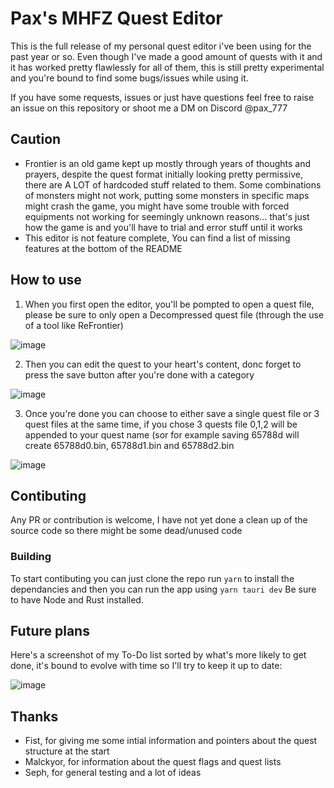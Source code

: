 # Pax's MHFZ Quest Editor

This is the full release of my personal quest editor i've been using for the past year or so. 
Even though I've made a good amount of quests with it and it has worked pretty flawlessly for all of them, this is still pretty experimental and you're bound to find some bugs/issues while using it.

If you have some requests, issues or just have questions feel free to raise an issue on this repository or shoot me a DM on Discord @pax_777

## Caution

- Frontier is an old game kept up mostly through years of thoughts and prayers, despite the quest format initially looking pretty permissive, there are A LOT of hardcoded stuff related to them. Some combinations of monsters might not work, putting some monsters in specific maps might crash the game, you might have some trouble with forced equipments not working for seemingly unknown reasons... that's just how the game is and you'll have to trial and error stuff until it works
- This editor is not feature complete, You can find a list of missing features at the bottom of the README


## How to use

1. When you first open the editor, you'll be pompted to open a quest file, please be sure to only open a Decompressed quest file (through the use of a tool like ReFrontier)

![image](https://github.com/Paxlord/PaxMHFZQuestEditor/assets/19719025/e1fa0203-6b56-4c38-82a4-030bc23d1618)

   
2. Then you can edit the quest to your heart's content, donc forget to press the save button after you're done with a category

![image](https://github.com/Paxlord/PaxMHFZQuestEditor/assets/19719025/a8f758c7-c20b-4431-82d4-f95bef8fc54c)
   
3. Once you're done you can choose to either save a single quest file or 3 quest files at the same time, if you chose 3 quests file 0,1,2 will be appended to your quest name (sor for example saving 65788d will create 65788d0.bin, 65788d1.bin and 65788d2.bin

![image](https://github.com/Paxlord/PaxMHFZQuestEditor/assets/19719025/eef26298-53fe-4701-8cc5-4f785159627e)


## Contibuting

Any PR or contribution is welcome, I have not yet done a clean up of the source code so there might be some dead/unused code 

### Building

To start contibuting you can just clone the repo run ```yarn``` to install the dependancies and then you can run the app using ```yarn tauri dev``` 
Be sure to have Node and Rust installed. 

## Future plans

Here's a screenshot of my To-Do list sorted by what's more likely to get done, it's bound to evolve with time so I'll try to keep it up to date: 

![image](https://github.com/Paxlord/PaxMHFZQuestEditor/assets/19719025/1a7186b1-70c9-4eb3-bd23-e93560eece1a)

## Thanks

- Fist, for giving me some intial information and pointers about the quest structure at the start
- Malckyor, for information about the quest flags and quest lists
- Seph, for general testing and a lot of ideas
